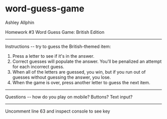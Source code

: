 # word-guess-game

Ashley Allphin

Homework #3 Word Guess Game: British Edition

----

Instructions -- try to guess the British-themed item:
1. Press a letter to see if it's in the answer.
2. Correct guesses will populate the answer.  You'll be penalized an attempt for each incorrect guess.
3. When all of the letters are guessed, you win, but if you run out of guesses without guessing the answer, you lose.
4. When the game is over, press another letter to guess the next item.

----

Questions -- how do you play on mobile?  Buttons?  Text input?


----

Uncomment line 63 and inspect console to see key